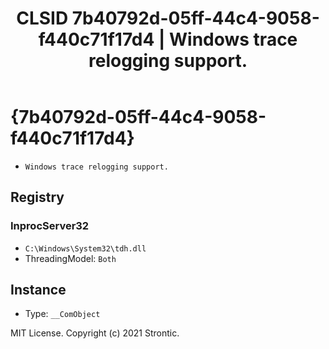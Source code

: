 ﻿---
title: "CLSID 7b40792d-05ff-44c4-9058-f440c71f17d4 | Windows trace relogging support."
excerpt: What is COM-Object CLSID 7b40792d-05ff-44c4-9058-f440c71f17d4?
---

# {7b40792d-05ff-44c4-9058-f440c71f17d4}

* `Windows trace relogging support.`

## Registry


### InprocServer32

* `C:\Windows\System32\tdh.dll`
* ThreadingModel: `Both`

## Instance

* Type: `__ComObject`

MIT License. Copyright (c) 2021 Strontic.


